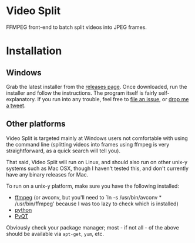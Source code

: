 Video Split
=============

FFMPEG front-end to batch split videos into JPEG frames.

# Installation
## Windows
Grab the latest installer from the [releases page](https://github.com/itsravenous/videosplitter/releases). Once downloaded, run the installer and follow the instructions. The program itself is fairly self-explanatory. If you run into any trouble, feel free to [file an issue](https://github.com/itsravenous/videosplitter/issues/new), or [drop me a tweet](https://twitter.com/itsravenous).

## Other platforms
Video Split is targeted mainly at Windows users not comfortable with using the command line (splitting videos into frames using ffmpeg is very straightforward, as a quick search will tell you).

That said, Video Split will run on Linux, and should also run on other unix-y systems such as Mac OSX, though I haven't tested this, and don't currently have any binary releases for Mac.

To run on a unix-y platform, make sure you have the following installed:

* [ffmpeg](http://ffmpeg.org) (or avconv, but you'll need to `ln -s /usr/bin/avconv * /usr/bin/ffmpeg' because I was too lazy to check which is installed)
* [python](http://python.org)
* [PyQT](http://www.riverbankcomputing.co.uk/software/pyqt/download)

Obviously check your package manager; most - if not all - of the above should be available via `apt-get`, `yum`, etc.